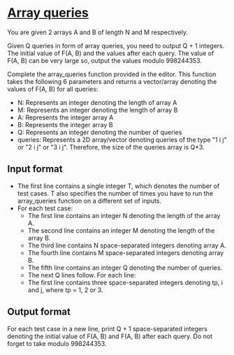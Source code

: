 # [Array queries][link]

You are given 2 arrays A and B of length N and M respectively.

Given Q queries in form of array queries, you need to output Q + 1 integers. The initial value of F(A, B) and the values after each query. The value of F(A, B) can be very large so, output the values modulo 998244353.

Complete the array_queries function provided in the editor. This function takes the following 6 parameters and returns a vector/array denoting the values of F(A, B) for all queries:

- N: Represents an integer denoting the length of array A
- M: Represents an integer denoting the length of array B
- A: Represents the integer array A
- B: Represents the integer array B
- Q: Represents an integer denoting the number of queries
- queries: Represents a 2D array/vector denoting queries of the type "1 i j" or "2 i j" or "3 i j". Therefore, the size of the queries array is Q\*3.

## Input format

- The first line contains a single integer T, which denotes the number of test cases. T also specifies the number of times you have to run the array_queries function on a different set of inputs.
- For each test case:
  - The first line contains an integer N denoting the length of the array A.
  - The second line contains an integer M denoting the length of the array B.
  - The third line contains N space-separated integers denoting array A.
  - The fourth line contains M space-separated integers denoting array B.
  - The fifth line contains an integer Q denoting the number of queries.
  - The next Q lines follow. For each line:
  - The first line contains three space-separated integers denoting tp, i and j, where tp = 1, 2 or 3.

## Output format

For each test case in a new line, print Q + 1 space-separated integers denoting the initial value of F(A, B) and F(A, B) after each query. Do not forget to take modulo 998244353.

[link]: https://www.hackerearth.com/practice/data-structures/arrays/1-d/practice-problems/algorithm/array-queries-again-7948f256/
